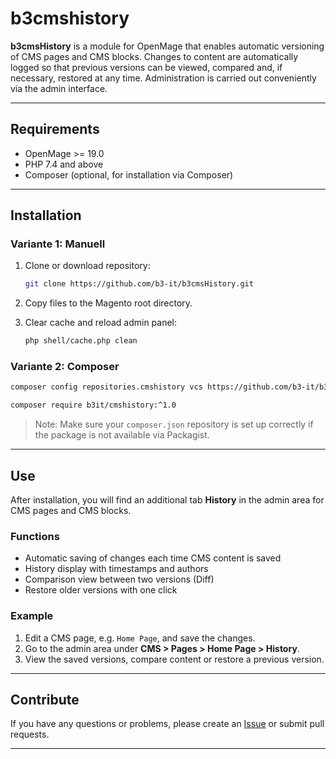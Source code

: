 # b3cmshistory

**b3cmsHistory** is a module for OpenMage that enables automatic versioning of CMS pages and CMS blocks.
Changes to content are automatically logged so that previous versions can be viewed, compared and, if necessary, restored at any time.
Administration is carried out conveniently via the admin interface.

---

## Requirements

- OpenMage >= 19.0
- PHP 7.4 and above 
- Composer (optional, for installation via Composer)

---

## Installation

### Variante 1: Manuell

1. Clone or download repository:
   ```bash
   git clone https://github.com/b3-it/b3cmsHistory.git
   ```

2. Copy files to the Magento root directory.

3. Clear cache and reload admin panel:
   ```bash
   php shell/cache.php clean
   ```

### Variante 2: Composer

```bash
composer config repositories.cmshistory vcs https://github.com/b3-it/b3cmsHistory.git
```

```bash
composer require b3it/cmshistory:^1.0
```

> Note: Make sure your `composer.json` repository is set up correctly if the package is not available via Packagist.

---

## Use

After installation, you will find an additional tab **History** in the admin area for CMS pages and CMS blocks.

### Functions

- Automatic saving of changes each time CMS content is saved
- History display with timestamps and authors
- Comparison view between two versions (Diff)
- Restore older versions with one click

### Example

1. Edit a CMS page, e.g. `Home Page`, and save the changes.
2. Go to the admin area under **CMS > Pages > Home Page > History**.
3. View the saved versions, compare content or restore a previous version.

---

## Contribute

If you have any questions or problems, please create an [Issue](https://github.com/b3-it/b3cmsHistory/issues) or submit pull requests.

---

